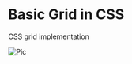 # Basic Grid in CSS
CSS grid implementation

![Pic](https://media.discordapp.net/attachments/946013429200723989/949565695539150888/unknown.png?width=1440&height=619)
